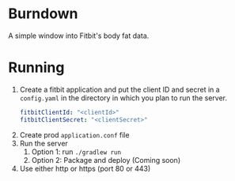 # Burndown
A simple window into Fitbit's body fat data.

# Running
1. Create a fitbit application and put the client ID and secret in a `config.yaml` in the directory in which you plan to run the server.
    ```yaml
    fitbitClientId: "<clientId>"
    fitbitClientSecret: "<clientSecret>"
    ```
1. Create prod `application.conf` file
1. Run the server
    1. Option 1: run `./gradlew run`
    1. Option 2: Package and deploy (Coming soon)
1. Use either http or https (port 80 or 443)
